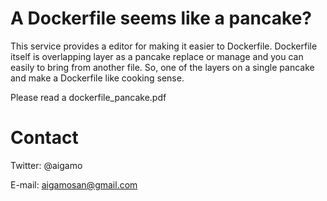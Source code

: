 # A Dockerfile seems like a pancake?

This service provides a editor for making it easier to Dockerfile.
Dockerfile itself is overlapping layer as a pancake replace or manage and you can easily to bring from another file.
So, one of the layers on a single pancake and make a Dockerfile like cooking sense.

Please read a dockerfile_pancake.pdf

# Contact

Twitter: @aigamo

E-mail: aigamosan@gmail.com
